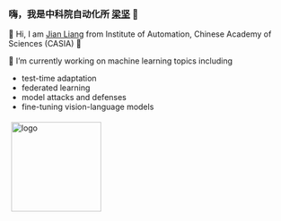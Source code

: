 ### 嗨，我是中科院自动化所 [梁坚](https://people.ucas.ac.cn/~liangjian) 👋

👯 Hi, I am [Jian Liang](https://liangjian.xyz) from Institute of Automation, Chinese Academy of Sciences (CASIA) 👋

🔭 I’m currently working on machine learning topics including 

- test-time adaptation
- federated learning
- model attacks and defenses
- fine-tuning vision-language models

<!--
**tim-learn/tim-learn** is a ✨ _special_ ✨ repository because its `README.md` (this file) appears on your GitHub profile.

Here are some ideas to get you started:

- 🔭 I’m currently working on ...
- 🌱 I’m currently learning ...
- 👯 I’m looking to collaborate on ...
- 🤔 I’m looking for help with ...
- 💬 Ask me about ...
- 📫 How to reach me: ...
- 😄 Pronouns: ...
- ⚡ Fun fact: ...

<img src="https://github-readme-stats.vercel.app/api?username=tim-learn&show_icons=true" alt="logo" height="160" align="left" style="margin: 5px; margin-bottom: 20px;" />

-->

<img src="https://github-readme-stats.vercel.app/api?username=tim-learn&show_icons=true&hide=contribs,prs&cache_seconds=86400&theme=buefy" alt="logo" height="160" align="left" style="margin: 5px; margin-bottom: 20px;" />
